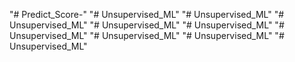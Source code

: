 "# Predict_Score-" 
"# Unsupervised_ML" 
"# Unsupervised_ML" 
"# Unsupervised_ML" 
"# Unsupervised_ML" 
"# Unsupervised_ML" 
"# Unsupervised_ML" 
"# Unsupervised_ML" 
"# Unsupervised_ML" 
"# Unsupervised_ML" 
